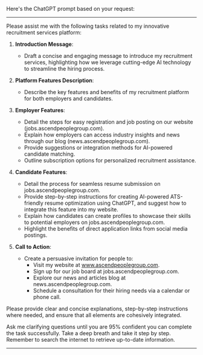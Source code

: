 Here's the ChatGPT prompt based on your request:

---

Please assist me with the following tasks related to my innovative recruitment services platform:

1. **Introduction Message**:
   - Draft a concise and engaging message to introduce my recruitment services, highlighting how we leverage cutting-edge AI technology to streamline the hiring process.

2. **Platform Features Description**:
   - Describe the key features and benefits of my recruitment platform for both employers and candidates.

3. **Employer Features**:
   - Detail the steps for easy registration and job posting on our website (jobs.ascendpeoplegroup.com).
   - Explain how employers can access industry insights and news through our blog (news.ascendpeoplegroup.com).
   - Provide suggestions or integration methods for AI-powered candidate matching.
   - Outline subscription options for personalized recruitment assistance.

4. **Candidate Features**:
   - Detail the process for seamless resume submission on jobs.ascendpeoplegroup.com.
   - Provide step-by-step instructions for creating AI-powered ATS-friendly resume optimization using ChatGPT, and suggest how to integrate this feature into my website.
   - Explain how candidates can create profiles to showcase their skills to potential employers on jobs.ascendpeoplegroup.com.
   - Highlight the benefits of direct application links from social media postings.

5. **Call to Action**:
   - Create a persuasive invitation for people to:
     - Visit my website at www.ascendpeoplegroup.com.
     - Sign up for our job board at jobs.ascendpeoplegroup.com.
     - Explore our news and articles blog at news.ascendpeoplegroup.com.
     - Schedule a consultation for their hiring needs via a calendar or phone call.

Please provide clear and concise explanations, step-by-step instructions where needed, and ensure that all elements are cohesively integrated. 

Ask me clarifying questions until you are 95% confident you can complete the task successfully. Take a deep breath and take it step by step. Remember to search the internet to retrieve up-to-date information.

---